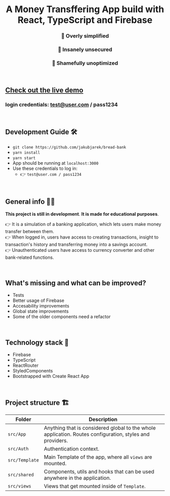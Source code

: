 <h1 align="center">A Money Transffering App build with React, TypeScript and Firebase</h1>

<div align="center">
<h3 >💪 Overly simplified</h3>
<h3 >💪 Insanely unsecured</h3>
<h3 >💪 Shamefully unoptimized</h3>
</div>

<br />

## [Check out the live demo](https://bread-bank.vercel.app/)

### login credentials: test@user.com / pass1234

<br />

## Development Guide 🛠

- `git clone https://github.com/jakubjarek/bread-bank`
- `yarn install`
- `yarn start`  
- App should be running at `localhost:3000`
- Use these credentials to log in:  
  - 👉 `test@user.com / pass1234`  

<br />

## General info 🙋‍♂️

**This project is still in development**. **It is made for educational purposes**.

👉 It is a simulation of a banking
application, which lets users make money
transfer between them.  
👉 When logged in,
users have access to creating
transactions, insight to transaction's
history and transferring money into a
savings account.  
👉 Unauthenticated users
have access to currency converter and
other bank-related functions.

<br />

## What's missing and what can be improved?

- Tests
- Better usage of Firebase
- Accesability improvements
- Global state improvements
- Some of the older components need a refactor

<br />

## Technology stack 🤠

- Firebase
- TypeScript
- ReactRouter
- StyledComponents
- Bootstrapped with Create React App

<br />

## Project structure 🏗

| Folder         | Description                                                                                              |
| -------------- | -------------------------------------------------------------------------------------------------------- |
| `src/App`      | Anything that is considered global to the whole application. Routes configuration, styles and providers. |
| `src/Auth`     | Authentication context.                                                                                  |
| `src/Template` | Main Template of the app, where all `views` are mounted.                                                 |
| `src/shared`   | Components, utils and hooks that can be used anywhere in the application.                                |
| `src/views`    | Views that get mounted inside of `Template`.                                                             |
